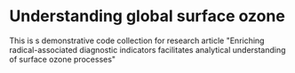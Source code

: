 # Understanding global surface ozone
This is s demonstrative code collection for research article "Enriching radical-associated diagnostic indicators facilitates analytical understanding of surface ozone processes"
